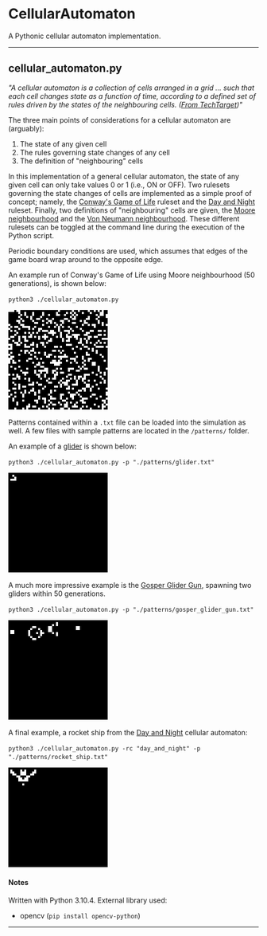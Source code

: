 # CellularAutomaton
A Pythonic cellular automaton implementation.

---
## cellular_automaton.py
_"A cellular automaton is a collection of cells arranged in a grid ... such that each cell changes state as a function of time, according to a defined set of rules driven by the states of the neighbouring cells. ([From TechTarget](https://www.techtarget.com/searchenterprisedesktop/definition/cellular-automaton))"_

The three main points of considerations for a cellular automaton are (arguably):
1. The state of any given cell
2. The rules governing state changes of any cell
3. The definition of "neighbouring" cells

In this implementation of a general cellular automaton, the state of any given cell can only take values 0 or 1 (i.e., ON or OFF). Two rulesets governing the state changes of cells are implemented as a simple proof of concept; namely, the [Conway's Game of Life](https://en.wikipedia.org/wiki/Conway's_Game_of_Life) ruleset and the [Day and Night](https://en.wikipedia.org/wiki/Day_and_Night_(cellular_automaton)) ruleset. Finally, two definitions of "neighbouring" cells are given, the [Moore neighbourhood](https://en.wikipedia.org/wiki/Moore_neighborhood) and the [Von Neumann neighbourhood](https://en.wikipedia.org/wiki/Von_Neumann_neighborhood). These different rulesets can be toggled at the command line during the execution of the Python script.

Periodic boundary conditions are used, which assumes that edges of the game board wrap around to the opposite edge.

An example run of Conway's Game of Life using Moore neighbourhood (50 generations), is shown below:

`python3 ./cellular_automaton.py`

![](https://github.com/AaronYong179-FunProjects/CellularAutomaton/blob/main/img/GoLDemo.gif)

Patterns contained within a `.txt` file can be loaded into the simulation as well. A few files with sample patterns are located in the `/patterns/` folder.

An example of a [glider](https://en.wikipedia.org/wiki/Glider_(Conway%27s_Life)) is shown below:

`python3 ./cellular_automaton.py -p "./patterns/glider.txt"`

![](https://github.com/AaronYong179-FunProjects/CellularAutomaton/blob/main/img/gliderDemo.gif)

A much more impressive example is the [Gosper Glider Gun](https://conwaylife.com/wiki/Gosper_glider_gun), spawning two gliders within 50 generations.

`python3 ./cellular_automaton.py -p "./patterns/gosper_glider_gun.txt"`

![](https://github.com/AaronYong179-FunProjects/CellularAutomaton/blob/main/img/gggDemo.gif)

A final example, a rocket ship from the [Day and Night](https://en.wikipedia.org/wiki/Day_and_Night_(cellular_automaton)) cellular automaton:

`python3 ./cellular_automaton.py -rc "day_and_night" -p "./patterns/rocket_ship.txt"`

![](https://github.com/AaronYong179-FunProjects/CellularAutomaton/blob/main/img/rocketDemo.gif)

#### Notes
Written with Python 3.10.4.
External library used:
- opencv (`pip install opencv-python`)

---

